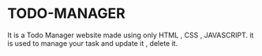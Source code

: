 # TODO-MANAGER
It is a Todo Manager website made using only HTML , CSS , JAVASCRIPT. it is used to manage your task and update it , delete it.
